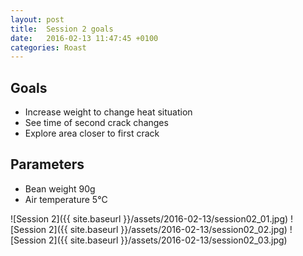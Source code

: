 ```yaml
---
layout: post
title:  Session 2 goals
date:   2016-02-13 11:47:45 +0100
categories: Roast
---
```


## Goals

* Increase weight to change heat situation
* See time of second crack changes
* Explore area closer to first crack

## Parameters
* Bean weight 90g
* Air temperature 5°C

![Session 2]({{ site.baseurl }}/assets/2016-02-13/session02_01.jpg)
![Session 2]({{ site.baseurl }}/assets/2016-02-13/session02_02.jpg)
![Session 2]({{ site.baseurl }}/assets/2016-02-13/session02_03.jpg)
